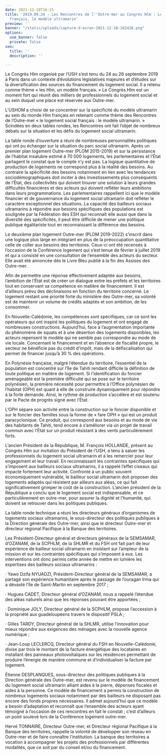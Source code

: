 ```yaml
---
date: 2021-12-18T16:21
title: '2019.09.24 - Les Rencontres de l''Outre-mer au Congrès Hlm : Le logement social
  français, le modèle ultramarin'
preview: ''
banner: "/static/uploads/capture-d-ecran-2021-12-18-162428.png"
options:
  use_banner: false
  private: false
seo:
  title: ''
  description: ''

---
```

Le Congrès Hlm organisé par l’USH s’est tenu du 24 au 26 septembre 2019 à Paris dans un contexte d’évolutions législatives majeures et d’études sur la diversification des sources du financement du logement social. Il a retenu comme thème « les Hlm, un modèle français. » Le Congrès Hlm est un moment fort qui réunit des milliers de professionnels du logement social et au sein duquel une place est réservée aux Outre-mer.

L’USHOM a choisi de se concentrer sur la spécificité du modèle ultramarin au sein du monde Hlm français en retenant comme thème des Rencontres de l’Outre-mer « le logement social français : le modèle ultramarin. » Scindées en deux tables rondes, les Rencontres ont fait l’objet de nombreux débats sur la situation et les défis du logement social ultramarin.

La table ronde d’ouverture a réuni de nombreuses personnalités politiques qui ont pu échanger sur la situation du parc social ultramarin. Après un premier plan logement Outre-mer (PLOM 2015-2019) et sur la persistance de l’habitat insalubre estimé à 70 000 logements, les parlementaires et l’État partagent le constat que le compte n’y est pas. La logique quantitative de production de logements ne correspond plus à la réalité des besoins. Au contraire la spécificité des besoins notamment en lien avec les tendances sociodémographiques doit inciter à des investissements plus conséquents de l’État, des collectivités qui doivent trouver une solution à leurs grandes difficultés financières et des acteurs qui doivent refléter leurs ambitions dans leurs programmations. Les parlementaires rappellent ici que le modèle financier et de gouvernance du logement social ultramarin doit refléter le caractère exceptionnel des situations. La capacité des bailleurs sociaux ultramarins à répondre aux besoins spécifiques des populations est soulignée par la Fédération des ESH qui reconnaît elle aussi que dans la diversité des spécificités, il peut être difficile de mener une politique publique égalitariste tout en reconnaissant la différence des besoins.

Le deuxième plan logement Outre-mer (PLOM 2019-2022) s’inscrit dans une logique plus large en intégrant en plus de la préoccupation quantitative celle de coller aux besoins des territoires. Ceux-ci ont été recensés à l’occasion de la Conférence logement qui s’est tenue de février à juillet 2019 et qui a consisté en une consultation de l’ensemble des acteurs du secteur. Elle avait été annoncée dès le Livre Bleu publié à la fin des Assises des Outre-mer.

Afin de permettre une réponse effectivement adaptée aux besoins, l’ambition de l’État est de créer un dialogue entre les préfets et les territoires tout en conservant sa compétence en matière de financement. Il est d’ailleurs prévu des déclinaisons en fonction du territoire concerné. Le logement restant une priorité forte du ministère des Outre-mer, sa volonté est de maintenir un volume de crédits adaptés et son ambition, de les consommer.

En Nouvelle-Calédonie, les compétences sont spécifiques, car ce sont les opérateurs qui ont inspiré les politiques du logement et ont engagé de nombreuses constructions. Aujourd’hui, face à l’augmentation importante du phénomène de squats et à une désertion des logements disponibles, les acteurs repensent le modèle qui ne semble pas correspondre au mode de vie locale. Concernant le financement et en l’absence de fiscalité propre, le secteur ne bénéficie pas du crédit d’impôt, mais de la défiscalisation qui permet de financer jusqu’à 30 % des opérations.

En Polynésie française, malgré l’étendue du territoire, l’essentiel de la population est concentré sur l’île de Tahiti rendant difficile la définition de toute politique en matière de logement. Si l’identification du foncier aménageable est la première difficulté qui se pose sur le territoire polynésien, la première nécessité pour permettre à l’Office polynésien de l’habitat (OPH) est quant à elle de construire dynamiquement pour répondre à la forte demande. Ainsi, le rythme de production s’accélère et est soutenu par le Pacte de progrès signé avec l’État.

L’OPH sépare son activité entre la construction sur le foncier disponible et sur le foncier des familles sous la forme de « fare OPH » qui est un produit paracyclonique. Ce produit, qui correspond aux besoins et au mode de vie des habitants de Tahiti, tend encore à s’améliorer via un projet de travail commun avec l’État sur un produit résistant à des vents particulièrement forts.

L’ancien Président de la République, M. François HOLLANDE, présent au Congrès Hlm sur invitation du Président de l’USH, a tenu à saluer les professionnels du logement social ultramarin et à les remercier pour leur engagement et leur travail. En reconnaissant les contraintes spécifiques qui s’imposent aux bailleurs sociaux ultramarins, il a rappelé l’effet ciseaux qui impacte fortement leur activité. Confronté à un public souvent économiquement vulnérable, le bailleur social ultramarin doit proposer des logements adaptés qui résistent par ailleurs aux aléas, ce qui fait significativement grimper le coût de la construction. L’ancien président de la République a conclu que le logement social est indispensable, et ce particulièrement en outre-mer, pour assurer la dignité et l’humanité, qui doivent se retrouver dans les politiques publiques.

La table ronde technique a réuni les directeurs généraux d’organismes de logements sociaux ultramarins, le sous-directeur des politiques publiques à la Direction générale des Outre-mer, ainsi que le directeur Outre-mer et directeur régional Pacifique à la Banque des territoires.

Les Président-Directeur général et directeurs généraux de la SEMSAMAR, d’OZANAM, de la SCPHLM, de la SHLMR et du FSH ont fait part de leur expérience de bailleur social ultramarin en insistant sur l’ampleur de la mission et sur les contraintes spécifiques qui s’imposent à eux. Les interventions ont donc permis cette année de mettre en lumière les expertises des bailleurs sociaux ultramarins :

· Yawo Dzifa NYUADZI, Président-Directeur général de la SEMSAMAR, a partagé son expérience humanitaire après le passage de l’ouragan Irma qui a dévasté l’île de Saint-Martin en septembre 2017 ;

· Hugues CADET, Directeur général d’OZANAM, nous a rappelé l’étendue des aléas naturels ainsi que les réponses pouvant être apportées ;

· Dominique JOLY, Directeur général de la SCPHLM, propose l’accession à la propriété aux guadeloupéens travers le dispositif PSLA ;

· Gilles TARDY, Directeur général de la SHLMR, utilise l’innovation pour mieux répondre aux exigences des ménages avec la nouvelle agence numérique ;

· Jean-Loup LECLERCQ, Directeur général du FSH en Nouvelle-Calédonie, divise par trois le montant de la facture énergétique des locataires en installant des panneaux photovoltaïques sur les résidences permettant de produire l’énergie de manière commune et d’individualiser la facture par logement.

Étienne DESPLANQUES, sous-directeur des politiques publiques à la Direction générale des Outre-mer, est revenu sur le modèle de financement du logement social ultramarin alliant aides à la pierre, dépenses fiscales et aides à la personne. Ce modèle de financement a permis la construction de nombreux logements sociaux notamment par des bailleurs ne disposant pas encore des fonds propres nécessaires. Il admet aujourd’hui que ce modèle a besoin d’adaptation et reconnaît que l’ensemble des acteurs ayant témoigné à l’occasion de ces rencontres en fait le constat ; c’est d’ailleurs un point soulevé lors de la Conférence logement outre-mer.

Hervé TONNAIRE, Directeur Outre-mer, et Directeur régional Pacifique à la Banque des territoires, rappelle la volonté de développer son réseau en Outre-mer et de faire connaître l’institution. La banque des territoires a vocation à accompagner les projets des professionnels par différentes modalités, que ce soit par du conseil et/ou du financement.